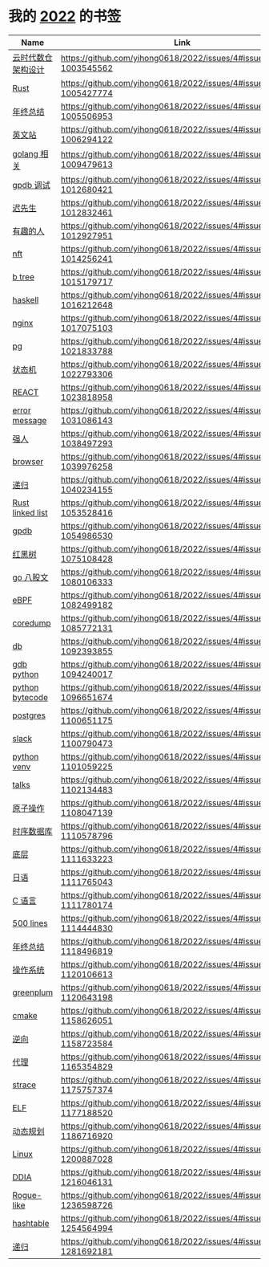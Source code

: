 # 我的 [2022](https://github.com/yihong0618/2021/issues/21) 的书签

| Name | Link | Add | Update | Has_file | 
 | ---- | ---- | ---- | ---- | ---- |
| [云时代数仓架构设计](https://bohutang.me/2021/08/08/datafuse-cloud-warehouse-arch/) | https://github.com/yihong0618/2022/issues/4#issuecomment-1003545562 | 2022-01-01 | 2022-01-01 | False |
| [Rust](https://kaisery.github.io/trpl-zh-cn/ch08-01-vectors.html) | https://github.com/yihong0618/2022/issues/4#issuecomment-1005427774 | 2022-01-05 | 2022-01-05 | False |
| [年终总结](https://github.com/saveweb/review-2021) | https://github.com/yihong0618/2022/issues/4#issuecomment-1005506953 | 2022-01-05 | 2022-01-05 | False |
| [英文站](https://chenyukang.github.io/2021/12/28/best-english-tech-sites.html) | https://github.com/yihong0618/2022/issues/4#issuecomment-1006294122 | 2022-01-06 | 2022-01-06 | False |
| [golang 相关](https://www.leolara.me/blog/closing_a_go_channel_written_by_several_goroutines/) | https://github.com/yihong0618/2022/issues/4#issuecomment-1009479613 | 2022-01-11 | 2022-01-11 | False |
| [gpdb 调试](https://smartkeyerror.com/How-To-Hack-Greenplum) | https://github.com/yihong0618/2022/issues/4#issuecomment-1012680421 | 2022-01-14 | 2022-09-28 | False |
| [迟先生](https://www.skyzh.dev/pages/cv/) | https://github.com/yihong0618/2022/issues/4#issuecomment-1012832461 | 2022-01-14 | 2022-01-14 | False |
| [有趣的人](https://www.binwang.me/page2/index.html) | https://github.com/yihong0618/2022/issues/4#issuecomment-1012927951 | 2022-01-14 | 2022-01-14 | False |
| [nft](https://github.com/rounakbanik/generative-art-nft) | https://github.com/yihong0618/2022/issues/4#issuecomment-1014256241 | 2022-01-17 | 2022-01-17 | False |
| [b tree](https://github.com/linw1995/bt) | https://github.com/yihong0618/2022/issues/4#issuecomment-1015179717 | 2022-01-18 | 2022-04-28 | False |
| [haskell ](https://github.com/flaneur2020/lyah) | https://github.com/yihong0618/2022/issues/4#issuecomment-1016212648 | 2022-01-19 | 2022-01-19 | False |
| [nginx](https://github.com/taobao/nginx-book) | https://github.com/yihong0618/2022/issues/4#issuecomment-1017075103 | 2022-01-20 | 2022-01-20 | False |
| [pg](https://github.com/Vonng/pg) | https://github.com/yihong0618/2022/issues/4#issuecomment-1021833788 | 2022-01-26 | 2022-01-26 | False |
| [状态机](https://int64.me/2020/%e8%ae%a1%e7%ae%97%e6%9c%ba%e5%9f%ba%e7%a1%80%e6%a6%82%e5%bf%b5%ef%bc%9a%e7%8a%b6%e6%80%81%e6%9c%ba.html) | https://github.com/yihong0618/2022/issues/4#issuecomment-1022793306 | 2022-01-27 | 2022-01-27 | False |
| [REACT](https://www.cliffordfajardo.com/blog/react-query) | https://github.com/yihong0618/2022/issues/4#issuecomment-1023818958 | 2022-01-28 | 2022-01-28 | False |
| [error message](https://www.morling.dev/blog/whats-in-a-good-error-message/) | https://github.com/yihong0618/2022/issues/4#issuecomment-1031086143 | 2022-02-07 | 2022-02-07 | False |
| [强人](http://blog.erezsh.com/) | https://github.com/yihong0618/2022/issues/4#issuecomment-1038497293 | 2022-02-14 | 2022-08-11 | False |
| [browser](https://browser.engineering/) | https://github.com/yihong0618/2022/issues/4#issuecomment-1039976258 | 2022-02-15 | 2022-02-15 | False |
| [递归](https://xxchan.github.io/cs/2022/02/15/recursion-to-iteration.html) | https://github.com/yihong0618/2022/issues/4#issuecomment-1040234155 | 2022-02-15 | 2022-02-15 | False |
| [Rust linked list](https://jasonkayzk.github.io/2022/02/20/%E4%BD%BF%E7%94%A8Rust%E5%AE%9E%E7%8E%B0%E4%B8%80%E4%B8%AA%E5%8F%8C%E5%90%91%E9%93%BE%E8%A1%A8/) | https://github.com/yihong0618/2022/issues/4#issuecomment-1053528416 | 2022-02-27 | 2022-02-27 | False |
| [gpdb](https://smartkeyerror.com/rr-debug) | https://github.com/yihong0618/2022/issues/4#issuecomment-1054986530 | 2022-03-01 | 2022-10-12 | False |
| [红黑树](https://github.com/kingeasternsun/rbt) | https://github.com/yihong0618/2022/issues/4#issuecomment-1075108428 | 2022-03-22 | 2022-03-22 | False |
| [go 八股文](https://hj24.life/posts/%E5%85%AB%E8%82%A1%E6%96%87-go%E7%AF%87/) | https://github.com/yihong0618/2022/issues/4#issuecomment-1080106333 | 2022-03-28 | 2022-03-28 | False |
| [eBPF](https://cloudnative.to/blog/bpf-intro/) | https://github.com/yihong0618/2022/issues/4#issuecomment-1082499182 | 2022-03-30 | 2022-07-14 | False |
| [coredump](http://just4coding.com/archives/) | https://github.com/yihong0618/2022/issues/4#issuecomment-1085772131 | 2022-04-01 | 2022-04-01 | False |
| [db](http://www.cs.cmu.edu/~malin199/) | https://github.com/yihong0618/2022/issues/4#issuecomment-1092393855 | 2022-04-08 | 2022-04-08 | False |
| [gdb python](https://github.com/ictar/python-doc/blob/master/Others/%E4%BD%BF%E7%94%A8gdb%E8%B0%83%E8%AF%95CPython%E8%BF%9B%E7%A8%8B.md) | https://github.com/yihong0618/2022/issues/4#issuecomment-1094240017 | 2022-04-10 | 2022-04-10 | False |
| [python bytecode](https://bernsteinbear.com/blog/discovering-basic-blocks/) | https://github.com/yihong0618/2022/issues/4#issuecomment-1096651674 | 2022-04-12 | 2022-10-14 | False |
| [postgres](https://blog.sasa.su/diary/pgsql_file_format/) | https://github.com/yihong0618/2022/issues/4#issuecomment-1100651175 | 2022-04-16 | 2022-09-20 | False |
| [slack](https://slack.engineering/reducing-slacks-memory-footprint/) | https://github.com/yihong0618/2022/issues/4#issuecomment-1100790473 | 2022-04-17 | 2022-04-17 | False |
| [python  venv](https://medium.com/swlh/a-guide-to-python-virtual-environments-8af34aa106ac) | https://github.com/yihong0618/2022/issues/4#issuecomment-1101059225 | 2022-04-18 | 2022-04-18 | False |
| [talks ](https://github.com/jserv/talks) | https://github.com/yihong0618/2022/issues/4#issuecomment-1102134483 | 2022-04-19 | 2022-04-19 | False |
| [原子操作](https://www.parallellabs.com/2010/04/15/atomic-operation-in-multithreaded-application/) | https://github.com/yihong0618/2022/issues/4#issuecomment-1108047139 | 2022-04-25 | 2022-04-25 | False |
| [时序数据库](https://chenjiandongx.me/2021/08/02/db-mandodb/) | https://github.com/yihong0618/2022/issues/4#issuecomment-1110578796 | 2022-04-27 | 2022-04-27 | False |
| [底层](https://rcore-os.github.io/rCore-Tutorial-Book-v3/) | https://github.com/yihong0618/2022/issues/4#issuecomment-1111633223 | 2022-04-28 | 2022-04-28 | False |
| [日语](https://github.com/DehuaZhao/go-nihongo) | https://github.com/yihong0618/2022/issues/4#issuecomment-1111765043 | 2022-04-28 | 2022-04-28 | False |
| [C 语言](https://people.freebsd.org/~lstewart/articles/cpumemory.pdf) | https://github.com/yihong0618/2022/issues/4#issuecomment-1111780174 | 2022-04-28 | 2022-04-28 | False |
| [500 lines](https://shuhari.dev/blog/2022/02/500lines-rewrite-dagoba) | https://github.com/yihong0618/2022/issues/4#issuecomment-1114444830 | 2022-05-02 | 2022-05-02 | False |
| [年终总结](https://me.ursb.me/archives/2021.html) | https://github.com/yihong0618/2022/issues/4#issuecomment-1118496819 | 2022-05-05 | 2022-05-05 | False |
| [操作系统](https://github.com/copy/v86) | https://github.com/yihong0618/2022/issues/4#issuecomment-1120106613 | 2022-05-07 | 2022-07-13 | False |
| [greenplum](https://www.infoq.cn/article/3IJ7L8HVR2MXhqaqI2RA) | https://github.com/yihong0618/2022/issues/4#issuecomment-1120643198 | 2022-05-09 | 2022-05-09 | False |
| [cmake ](https://zhjwpku.com/category/2020/04/04/effective-modern-cmake-practice.html) | https://github.com/yihong0618/2022/issues/4#issuecomment-1158626051 | 2022-06-17 | 2022-06-17 | False |
| [逆向](https://github.com/heyhu/AndroidReverseStudy) | https://github.com/yihong0618/2022/issues/4#issuecomment-1158723584 | 2022-06-17 | 2022-10-20 | False |
| [代理](https://roamresearch.com/#/app/FEZ/page/ZHxtj8aCr) | https://github.com/yihong0618/2022/issues/4#issuecomment-1165354829 | 2022-06-24 | 2022-06-24 | False |
| [strace ](https://lynskylate.github.io/post/stacktrace/) | https://github.com/yihong0618/2022/issues/4#issuecomment-1175757374 | 2022-07-06 | 2022-07-06 | False |
| [ELF](https://paper.seebug.org/1289/) | https://github.com/yihong0618/2022/issues/4#issuecomment-1177188520 | 2022-07-07 | 2022-07-07 | False |
| [动态规划](https://www.nosuchfield.com/2022/06/10/A-brief-look-at-Dynamic-programming/) | https://github.com/yihong0618/2022/issues/4#issuecomment-1186716920 | 2022-07-18 | 2022-07-18 | False |
| [Linux](https://github.com/sunym1993/flash-linux0.11-talk) | https://github.com/yihong0618/2022/issues/4#issuecomment-1200887028 | 2022-08-01 | 2022-08-08 | False |
| [DDIA](https://ddia.qtmuniao.com) | https://github.com/yihong0618/2022/issues/4#issuecomment-1216046131 | 2022-08-16 | 2022-08-16 | False |
| [Rogue-like](http://journal.stuffwithstuff.com/2014/12/21/rooms-and-mazes/) | https://github.com/yihong0618/2022/issues/4#issuecomment-1236598726 | 2022-09-05 | 2022-09-05 | False |
| [hashtable](https://www.digitalocean.com/community/tutorials/hash-table-in-c-plus-plus) | https://github.com/yihong0618/2022/issues/4#issuecomment-1254564994 | 2022-09-22 | 2022-09-22 | False |
| [递归](https://old-panda.com/2021/10/28/how-to-convert-recursion-to-iteration/) | https://github.com/yihong0618/2022/issues/4#issuecomment-1281692181 | 2022-10-18 | 2022-10-18 | False |
